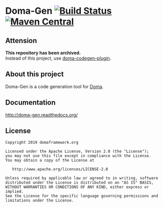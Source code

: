 Doma-Gen [![Build Status](https://travis-ci.org/domaframework/doma-gen.svg?branch=master)](https://travis-ci.org/domaframework/doma-gen) [![Maven Central](https://maven-badges.herokuapp.com/maven-central/org.seasar.doma/doma-gen/badge.svg)](https://maven-badges.herokuapp.com/maven-central/org.seasar.doma/doma-gen)
========================================

Attension
---------

**This repository has been archived.**   
Instead of this project, use [doma-codegen-plugin](https://github.com/domaframework/doma-codegen-plugin).

About this project
------------------
Doma-Gen is a code generation tool for [Doma][doma]. 

Documentation
-------------

http://doma-gen.readthedocs.org/

License
-------

```
Copyright 2019 domaframework.org

Licensed under the Apache License, Version 2.0 (the "License");
you may not use this file except in compliance with the License.
You may obtain a copy of the License at

   http://www.apache.org/licenses/LICENSE-2.0

Unless required by applicable law or agreed to in writing, software
distributed under the License is distributed on an "AS IS" BASIS,
WITHOUT WARRANTIES OR CONDITIONS OF ANY KIND, either express or implied.
See the License for the specific language governing permissions and
limitations under the License.
```

[doma]: https://github.com/domaframework/doma
